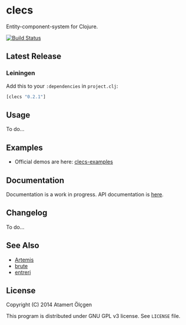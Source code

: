 # clecs

Entity-component-system for Clojure.

[![Build Status](https://travis-ci.org/muhuk/clecs.svg?branch=master)](https://travis-ci.org/muhuk/clecs)


## Latest Release

### Leiningen

Add this to your `:dependencies` in `project.clj`:

```clj
[clecs "0.2.1"]
```


## Usage

To do...


## Examples

- Official demos are here: [clecs-examples](https://github.com/muhuk/clecs-examples)


## Documentation

Documentation is a work in progress. API documentation is [here](http://clecs.muhuk.com/).


## Changelog

To do...


## See Also

- [Artemis](http://gamadu.com/artemis/)
- [brute](https://github.com/markmandel/brute)
- [entreri](https://bitbucket.org/mludwig/entreri/overview)


## License

Copyright (C) 2014  Atamert Ölçgen

This program is distributed under GNU GPL v3 license. See ``LICENSE`` file.
